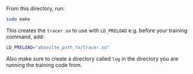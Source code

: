 From this directory, run:
```bash
sudo make
```
This creates the `tracer.so` to use with `LD_PRELOAD` e.g. before your training command, add:

```bash
LD_PRELOAD="abosulte_path_to/tracer.so"
```

Also make sure to create a directory called `log` in the directory you are running the training code from.
